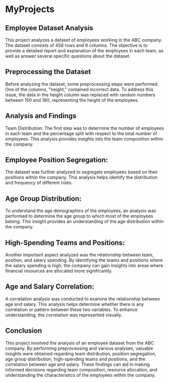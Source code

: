 # MyProjects
## Employee Dataset Analysis
This project analyzes a dataset of employees working in the ABC company. The dataset consists of 458 rows and 9 columns. The objective is to provide a detailed report and explanation of the employees in each team, as well as answer several specific questions about the dataset.

## Preprocessing the Dataset
Before analyzing the dataset, some preprocessing steps were performed. One of the columns, "height," contained incorrect data. To address this issue, the data in the height column was replaced with random numbers between 150 and 180, representing the height of the employees.

## Analysis and Findings
Team Distribution:
The first step was to determine the number of employees in each team and the percentage split with respect to the total number of employees. This analysis provides insights into the team composition within the company.

## Employee Position Segregation:
The dataset was further analyzed to segregate employees based on their positions within the company. This analysis helps identify the distribution and frequency of different roles.

## Age Group Distribution:
To understand the age demographics of the employees, an analysis was performed to determine the age group to which most of the employees belong. This insight provides an understanding of the age distribution within the company.

## High-Spending Teams and Positions:
Another important aspect analyzed was the relationship between team, position, and salary spending. By identifying the teams and positions where the salary spending is high, the company can gain insights into areas where financial resources are allocated more significantly.

## Age and Salary Correlation:
A correlation analysis was conducted to examine the relationship between age and salary. This analysis helps determine whether there is any correlation or pattern between these two variables. To enhance understanding, the correlation was represented visually.

## Conclusion
This project involved the analysis of an employee dataset from the ABC company. By performing preprocessing and various analyses, valuable insights were obtained regarding team distribution, position segregation, age group distribution, high-spending teams and positions, and the correlation between age and salary. These findings can aid in making informed decisions regarding team composition, resource allocation, and understanding the characteristics of the employees within the company.
